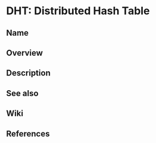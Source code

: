 # DHT: Distributed Hash Table

## Name

## Overview

## Description

## See also

## Wiki

## References
